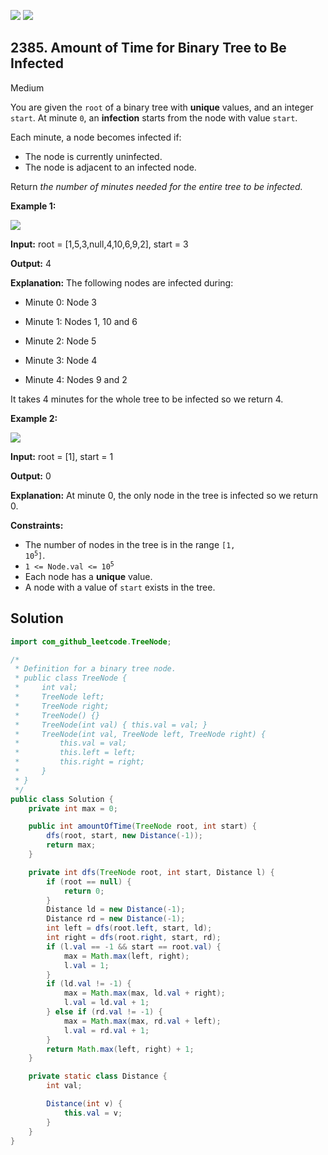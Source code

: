 [![](https://img.shields.io/github/stars/javadev/LeetCode-in-Java?label=Stars&style=flat-square)](https://github.com/javadev/LeetCode-in-Java)
[![](https://img.shields.io/github/forks/javadev/LeetCode-in-Java?label=Fork%20me%20on%20GitHub%20&style=flat-square)](https://github.com/javadev/LeetCode-in-Java/fork)

## 2385\. Amount of Time for Binary Tree to Be Infected

Medium

You are given the `root` of a binary tree with **unique** values, and an integer `start`. At minute `0`, an **infection** starts from the node with value `start`.

Each minute, a node becomes infected if:

*   The node is currently uninfected.
*   The node is adjacent to an infected node.

Return _the number of minutes needed for the entire tree to be infected._

**Example 1:**

![](https://assets.leetcode.com/uploads/2022/06/25/image-20220625231744-1.png)

**Input:** root = [1,5,3,null,4,10,6,9,2], start = 3

**Output:** 4

**Explanation:** The following nodes are infected during:

- Minute 0: Node 3

- Minute 1: Nodes 1, 10 and 6

- Minute 2: Node 5

- Minute 3: Node 4

- Minute 4: Nodes 9 and 2

It takes 4 minutes for the whole tree to be infected so we return 4. 

**Example 2:**

![](https://assets.leetcode.com/uploads/2022/06/25/image-20220625231812-2.png)

**Input:** root = [1], start = 1

**Output:** 0

**Explanation:** At minute 0, the only node in the tree is infected so we return 0. 

**Constraints:**

*   The number of nodes in the tree is in the range <code>[1, 10<sup>5</sup>]</code>.
*   <code>1 <= Node.val <= 10<sup>5</sup></code>
*   Each node has a **unique** value.
*   A node with a value of `start` exists in the tree.

## Solution

```java
import com_github_leetcode.TreeNode;

/*
 * Definition for a binary tree node.
 * public class TreeNode {
 *     int val;
 *     TreeNode left;
 *     TreeNode right;
 *     TreeNode() {}
 *     TreeNode(int val) { this.val = val; }
 *     TreeNode(int val, TreeNode left, TreeNode right) {
 *         this.val = val;
 *         this.left = left;
 *         this.right = right;
 *     }
 * }
 */
public class Solution {
    private int max = 0;

    public int amountOfTime(TreeNode root, int start) {
        dfs(root, start, new Distance(-1));
        return max;
    }

    private int dfs(TreeNode root, int start, Distance l) {
        if (root == null) {
            return 0;
        }
        Distance ld = new Distance(-1);
        Distance rd = new Distance(-1);
        int left = dfs(root.left, start, ld);
        int right = dfs(root.right, start, rd);
        if (l.val == -1 && start == root.val) {
            max = Math.max(left, right);
            l.val = 1;
        }
        if (ld.val != -1) {
            max = Math.max(max, ld.val + right);
            l.val = ld.val + 1;
        } else if (rd.val != -1) {
            max = Math.max(max, rd.val + left);
            l.val = rd.val + 1;
        }
        return Math.max(left, right) + 1;
    }

    private static class Distance {
        int val;

        Distance(int v) {
            this.val = v;
        }
    }
}
```